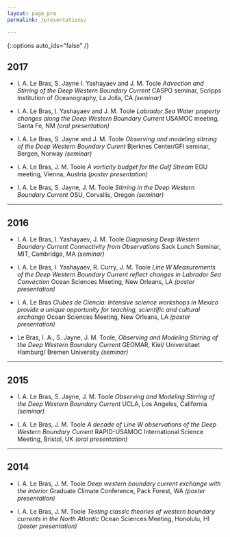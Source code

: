 ```yaml
---
layout: page_pre
permalink: /presentations/

---
```


{::options auto_ids="false" /}

## 2017

* I. A. Le Bras, S. Jayne I. Yashayaev and J. M. Toole *Advection and Stirring of the Deep Western Boundary Current* CASPO seminar, Scripps Institution of Oceanography, La Jolla, CA *(seminar)*

* I. A. Le Bras, I. Yashayaev and J. M. Toole *Labrador Sea Water property changes along the Deep Western Boundary Current* USAMOC meeting, Santa Fe, NM *(oral presentation)*

* I. A. Le Bras, S. Jayne and J. M. Toole *Observing and modeling sitrring of the Deep Western Boundary Curent* Bjerknes Center/GFI seminar, Bergen, Norway *(seminar)*

* I. A. Le Bras, J. M. Toole *A vorticity budget for the Gulf Stream* EGU meeting, Vienna, Austria *(poster presentation)*

* I. A. Le Bras, S. Jayne, J. M. Toole *Stirring in the Deep Western Boundary Current* OSU, Corvallis, Oregon  *(seminar)*

---

## 2016

* I. A. Le Bras, I. Yashayaev, J. M. Toole *Diagnosing Deep Western Boundary Current Connectivity from Observations* Sack Lunch Seminar, MIT, Cambridge, MA *(seminar)*

* I. A. Le Bras, I. Yashayaev, R. Curry, J. M. Toole *Line W Measurements of the Deep Western Boundary Current reflect changes in Labrador Sea Convection* Ocean Sciences Meeting, New Orleans, LA *(poster presentation)*

* I. A. Le Bras *Clubes de Ciencia: Intensive science workshops in Mexico provide a unique opportunity for teaching, scientific and cultural exchange* Ocean Sciences Meeting, New Orleans, LA *(poster presentation)*

* Le Bras, I. A., S. Jayne, J. M. Toole, *Observing and Modeling Stirring of the Deep Western Boundary Current* GEOMAR, Kiel/ Universitaet Hamburg/ Bremen University *(seminar)*


---

## 2015

* I. A. Le Bras, S. Jayne, J. M. Toole *Observing and Modeling Stirring of the Deep Western Boundary Current* UCLA, Los Angeles, California *(seminar)*

* I. A. Le Bras, J. M. Toole *A decade of Line W observations of the Deep Western Boundary Current* RAPID-USAMOC International Science Meeting, Bristol, UK *(oral presentation)*

---

## 2014

* I. A. Le Bras, J. M. Toole *Deep western boundary current exchange with the interior* Graduate Climate Conference, Pack Forest, WA  *(poster presentation)*


* I. A. Le Bras, J. M. Toole *Testing classic theories of western boundary currents in the North Atlantic* Ocean Sciences Meeting, Honolulu, HI  *(poster presentation)*


